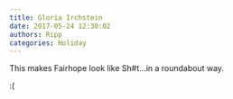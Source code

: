 ```yaml
---
title: Gloria Irchstein
date: 2017-05-24 12:30:02
authors: Ripp
categories: Holiday
---
```


 This makes Fairhope look like Sh#t...in a roundabout way.

:(